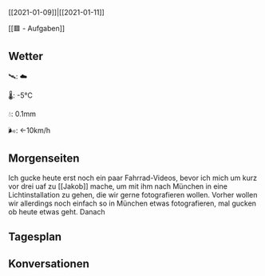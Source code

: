 [[2021-01-09]]|[[2021-01-11]]

[[🟥 - Aufgaben]]

## Wetter

🛰: ☁️

🌡: -5°C

💧: 0.1mm

🌬: ←10km/h

## Morgenseiten

Ich gucke heute erst noch ein paar Fahrrad-Videos, bevor ich mich um kurz vor drei uaf zu [[Jakob]] mache, um mit ihm nach München in eine Lichtinstallation zu gehen, die wir gerne fotografieren wollen. Vorher wollen wir allerdings noch einfach so in München etwas fotografieren, mal gucken ob heute etwas geht. Danach

## Tagesplan



## Konversationen

